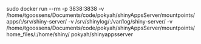 sudo docker run --rm -p 3838:3838     -v /home/tgoossens/Documents/code/pokyah/shinyAppsServer/mountpoints/apps/:/srv/shiny-server/     -v /srv/shinylog/:/var/log/shiny-server/ -v /home/tgoossens/Documents/code/pokyah/shinyAppsServer/mountpoints/home_files/:/home/shiny/    pokyah/shinyappsserver


